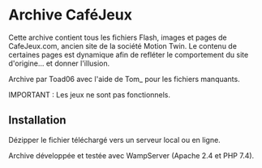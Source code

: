 # Archive CaféJeux

Cette archive contient tous les fichiers Flash, images et pages de CafeJeux.com, ancien site de la société Motion Twin.
Le contenu de certaines pages est dynamique afin de refléter le comportement du site d'origine... et donner l'illusion.

Archive par Toad06 avec l'aide de Tom_ pour les fichiers manquants.


IMPORTANT : Les jeux ne sont pas fonctionnels.


## Installation

Dézipper le fichier téléchargé vers un serveur local ou en ligne.

Archive développée et testée avec WampServer (Apache 2.4 et PHP 7.4).
